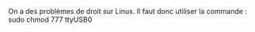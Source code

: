 On a des problèmes de droit sur Linux. Il faut donc utiliser la commande :
    sudo chmod 777 ttyUSB0